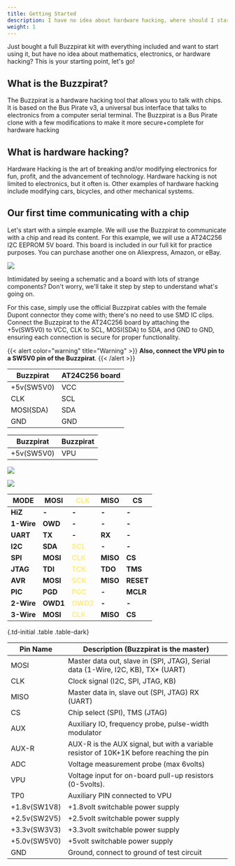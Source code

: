 ```yaml
---
title: Getting Started
description: I have no idea about hardware hacking, where should I start?
weight: 1
---
```



Just bought a full Buzzpirat kit with everything included and want to start using it, but have no idea about mathematics, electronics, or hardware hacking? This is your starting point, let's go!

## What is the Buzzpirat?
The Buzzpirat is a hardware hacking tool that allows you to talk with chips. It is based on the Bus Pirate v3, a universal bus interface that talks to electronics from a computer serial terminal. The Buzzpirat is a Bus Pirate clone with a few modifications to make it more secure+complete for hardware hacking

## What is hardware hacking?
Hardware Hacking is the art of breaking and/or modifying electronics for fun, profit, and the advancement of technology. Hardware hacking is not limited to electronics, but it often is. Other examples of hardware hacking include modifying cars, bicycles, and other mechanical systems.

## Our first time communicating with a chip
Let's start with a simple example. We will use the Buzzpirat to communicate with a chip and read its content. For this example, we will use a AT24C256 I2C EEPROM 5V board. This board is included in our full kit for practice purposes. You can purchase another one on Aliexpress, Amazon, or eBay.

![](/conn/at24c256schboard.png)

Intimidated by seeing a schematic and a board with lots of strange components? Don't worry, we'll take it step by step to understand what's going on.

For this case, simply use the official Buzzpirat cables with the female Dupont connector they come with; there's no need to use SMD IC clips. Connect the Buzzpirat to the AT24C256 board by attaching the +5v(SW5V0) to VCC, CLK to SCL, MOSI(SDA) to SDA, and GND to GND, ensuring each connection is secure for proper functionality. 

{{< alert color="warning" title="Warning" >}}
**Also, connect the VPU pin to a SW5V0 pin of the Buzzpirat**.
{{< /alert >}}

| Buzzpirat | AT24C256 board |
| --- | --- |
| +5v(SW5V0) | VCC |
| CLK | SCL |
| MOSI(SDA) | SDA |
| GND | GND |

| Buzzpirat | Buzzpirat |
| --- | --- |
| +5v(SW5V0) | VPU |


![](/conn/atcconnection.png)

![](/conn/conn1.png)


| <div class="-text-red display-6">**MODE**</div> | <div class="-text-white display-6">**MOSI**</div>  | <div class="-text-yellow display-6" style="color: #ffec80;">**CLK**</div>  | <div class="-text-black display-6">**MISO**</div>  | <div class="-text-green display-6">**CS**</div>  |
| ---- | ---- | --- | ---- | -- |
| <div class="-text-red">**HiZ**</div>  | **-** | **-** | **-** | **-** | 
| <div class="-text-red">**1-Wire**</div>  | <div class="-text-white">**OWD**</div> | **-** | **-** | **-** | 
| <div class="-text-red">**UART**</div>  | <div class="-text-white">**TX**</div> | **-** | <div class="-text-black">**RX**</div> | **-** | 
| <div class="-text-red">**I2C**</div>  | <div class="-text-white">**SDA**</div> | <div class="-text-yellow" style="color: #ffec80;">**SCL**</div> | **-** | **-** | 
| <div class="-text-red">**SPI**</div>  | <div class="-text-white">**MOSI**</div> | <div class="-text-yellow" style="color: #ffec80;">**CLK**</div> | <div class="-text-black">**MISO**</div> | <div class="-text-green">**CS**</div> | 
| <div class="-text-red">**JTAG**</div>  | <div class="-text-white">**TDI**</div> | <div class="-text-yellow" style="color: #ffec80;">**TCK**</div> | <div class="-text-black">**TDO**</div> | <div class="-text-green">**TMS**</div> | 
| <div class="-text-red">**AVR**</div>  | <div class="-text-white">**MOSI**</div> | <div class="-text-yellow" style="color: #ffec80;">**SCK**</div> | <div class="-text-black">**MISO**</div> | <div class="-text-green">**RESET**</div> | 
| <div class="-text-red">**PIC**</div>  | <div class="-text-white">**PGD**</div> | <div class="-text-yellow" style="color: #ffec80;">**PGC**</div> | **-** | <div class="-text-green">**MCLR**</div> | 
| <div class="-text-red">**2-Wire**</div>  | <div class="-text-white">**OWD1**</div> | <div class="-text-yellow" style="color: #ffec80;">**OWD2**</div> | **-** | **-** | 
| <div class="-text-red">**3-Wire**</div>  | <div class="-text-white">**MOSI**</div> | <div class="-text-yellow" style="color: #ffec80;">**CLK**</div> | <div class="-text-black">**MISO**</div> | <div class="-text-green">**CS**</div> | 
{.td-initial .table .table-dark}

| Pin Name       | Description (Buzzpirat is the master) |
|----------------|----------------------------------------|
| MOSI           | Master data out, slave in (SPI, JTAG), Serial data (1-Wire, I2C, KB), TX* (UART) |
| CLK            | Clock signal (I2C, SPI, JTAG, KB)      |
| MISO           | Master data in, slave out (SPI, JTAG) RX (UART) |
| CS             | Chip select (SPI), TMS (JTAG)          |
| AUX            | Auxiliary IO, frequency probe, pulse-width modulator |
| AUX-R          | AUX-R is the AUX signal, but with a variable resistor of 10K+1K before reaching the pin |
| ADC            | Voltage measurement probe (max 6volts) |
| VPU            | Voltage input for on-board pull-up resistors (0-5volts). |
| TP0            | Auxiliary PIN connected to VPU |
| +1.8v(SW1V8)   | +1.8volt switchable power supply       |
| +2.5v(SW2V5)   | +2.5volt switchable power supply       |
| +3.3v(SW3V3)   | +3.3volt switchable power supply       |
| +5.0v(SW5V0)   | +5volt switchable power supply         |
| GND            | Ground, connect to ground of test circuit |

